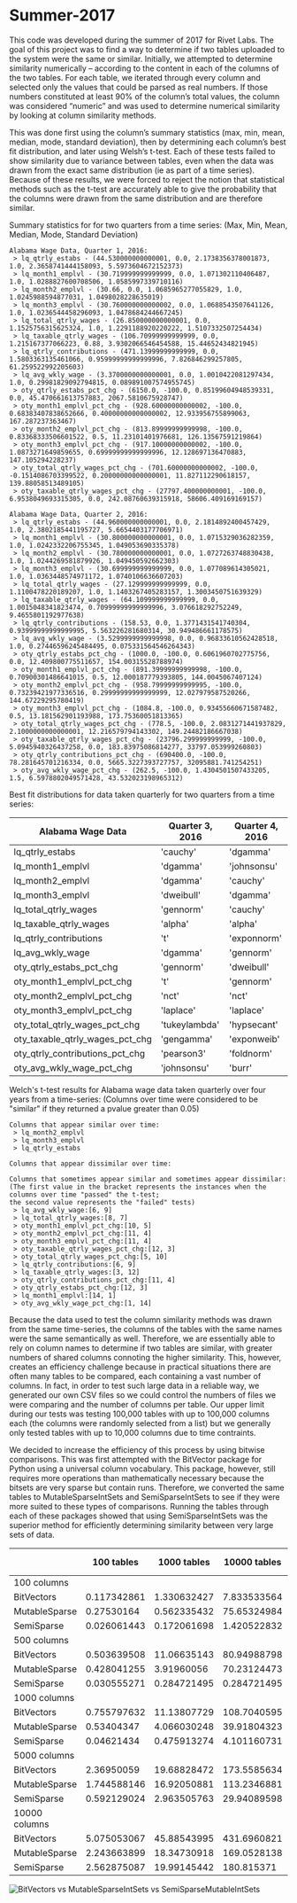 # Summer-2017

This code was developed during the summer of 2017 for Rivet Labs. The goal of this project was to find a way to determine if two tables uploaded to the system were the same or similar. Initially, we attempted to determine similarity numerically – according to the content in each of the columns of the two tables. For each table, we iterated through every column and selected only the values that could be parsed as real numbers. If those numbers constituted at least 90% of the column’s total values, the column was considered “numeric” and was used to determine numerical similarity by looking at column similarity methods. 

This was done first using the column’s summary statistics (max, min, mean, median, mode, standard deviation), then by determining each column’s best fit distribution, and later using Welsh’s t-test. Each of these tests failed to show similarity due to variance between tables, even when the data was drawn from the exact same distribution (ie as part of a time series). Because of these results, we were forced to reject the notion that statistical methods such as the t-test are accurately able to give the probability that the columns were drawn from the same distribution and are therefore similar. 

Summary statistics for for two quarters from a time series:
(Max, Min, Mean, Median, Mode, Standard Deviation)

    Alabama Wage Data, Quarter 1, 2016: 
     > lq_qtrly_estabs - (44.530000000000001, 0.0, 2.1738356378001873, 1.0, 2.3658741444158093, 5.5973604672152373)
     > lq_month1_emplvl - (30.719999999999999, 0.0, 1.071302110406487, 1.0, 1.0288827600708506, 1.0585997339710116)
     > lq_month2_emplvl - (30.66, 0.0, 1.0685965277055829, 1.0, 1.0245988594877031, 1.0498028228635019)
     > lq_month3_emplvl - (30.760000000000002, 0.0, 1.0688543507641126, 1.0, 1.0236544458296093, 1.0478684244667245)
     > lq_total_qtrly_wages - (26.850000000000001, 0.0, 1.1525756315625324, 1.0, 1.2291188920220222, 1.5107332507254434)
     > lq_taxable_qtrly_wages - (106.70999999999999, 0.0, 1.215167377066223, 0.88, 3.9302066546454588, 15.44652434821945)
     > lq_qtrly_contributions - (471.13999999999999, 0.0, 1.5803363135461066, 0.95999999999999996, 7.826846299257805, 61.259522992205603)
     > lq_avg_wkly_wage - (3.3700000000000001, 0.0, 1.0010422081297434, 1.0, 0.29981829092794815, 0.089891007574955745)
     > oty_qtrly_estabs_pct_chg - (6150.0, -100.0, 0.85199604948539331, 0.0, 45.470661613757883, 2067.5810675928747)
     > oty_month1_emplvl_pct_chg - (928.60000000000002, -100.0, 0.68383407838652666, 0.40000000000000002, 12.933956755899063, 167.287237363467)
     > oty_month2_emplvl_pct_chg - (813.89999999999998, -100.0, 0.83368333506601522, 0.5, 11.23101401976681, 126.13567591219864)
     > oty_month3_emplvl_pct_chg - (917.10000000000002, -100.0, 1.0873271649859655, 0.69999999999999996, 12.128697136470883, 147.105294228237)
     > oty_total_qtrly_wages_pct_chg - (701.60000000000002, -100.0, -0.1514086703399522, 0.20000000000000001, 11.827112290618157, 139.88058513489105)
     > oty_taxable_qtrly_wages_pct_chg - (27797.400000000001, -100.0, 6.9538049693315305, 0.0, 242.08760639315918, 58606.409169169157)

    Alabama Wage Data, Quarter 2, 2016: 
     > lq_qtrly_estabs - (44.960000000000001, 0.0, 2.1814892400457429, 1.0, 2.3802185441195727, 5.6654403177706971)
     > lq_month1_emplvl - (30.800000000000001, 0.0, 1.0715329036282359, 1.0, 1.0242332206755345, 1.049053690335378)
     > lq_month2_emplvl - (30.780000000000001, 0.0, 1.0727263748830438, 1.0, 1.0244269581879926, 1.049450592662303)
     > lq_month3_emplvl - (30.699999999999999, 0.0, 1.077089614305021, 1.0, 1.0363448574971172, 1.0740106636607203)
     > lq_total_qtrly_wages - (27.129999999999999, 0.0, 1.1100478220189207, 1.0, 1.1403267405283157, 1.3003450751639329)
     > lq_taxable_qtrly_wages - (64.109999999999999, 0.0, 1.0015048341823474, 0.70999999999999996, 3.076618292752249, 9.4655801192977638)
     > lq_qtrly_contributions - (158.53, 0.0, 1.3771431541740304, 0.93999999999999995, 5.563226281680314, 30.949486661178575)
     > lq_avg_wkly_wage - (3.5299999999999998, 0.0, 0.96833610562428518, 1.0, 0.27446596245484495, 0.075331564546264343)
     > oty_qtrly_estabs_pct_chg - (1000.0, -100.0, 0.6061960702775756, 0.0, 12.409800775511657, 154.00315528788974)
     > oty_month1_emplvl_pct_chg - (891.39999999999998, -100.0, 0.70900301486641015, 0.5, 12.000187779393805, 144.0045067407124)
     > oty_month2_emplvl_pct_chg - (958.79999999999995, -100.0, 0.73239421977336516, 0.29999999999999999, 12.027979587520266, 144.67229295780419)
     > oty_month3_emplvl_pct_chg - (1084.8, -100.0, 0.93455660671587482, 0.5, 13.181562901193988, 173.75360051813365)
     > oty_total_qtrly_wages_pct_chg - (778.5, -100.0, 2.0831271441937829, 2.1000000000000001, 12.216579794143302, 149.24482186667038)
     > oty_taxable_qtrly_wages_pct_chg - (23796.299999999999, -100.0, 5.0945940326437258, 0.0, 183.83975086814277, 33797.053999260803)
     > oty_qtrly_contributions_pct_chg - (690400.0, -100.0, 78.281645701216334, 0.0, 5665.3227393727757, 32095881.741254251)
     > oty_avg_wkly_wage_pct_chg - (262.5, -100.0, 1.4304501507433205, 1.5, 6.5978802049571428, 43.532023198965312)

Best fit distributions for data taken quarterly for two quarters from a time series:

  |Alabama Wage Data|Quarter 3, 2016|Quarter 4, 2016|
  | ------------- | ------------- | -----------|
  |lq_qtrly_estabs	|'cauchy'	|'dgamma'|
  |lq_month1_emplvl	|'dgamma'	 |'johnsonsu'|
  |lq_month2_emplvl	|'dgamma'	|'cauchy'|
  |lq_month3_emplvl	|'dweibull'	|'dgamma'|
  |lq_total_qtrly_wages	|'gennorm'	|'cauchy'|
  |lq_taxable_qtrly_wages	|'alpha'	|'alpha'|
  |lq_qtrly_contributions	|'t'	|'exponnorm'|
  |lq_avg_wkly_wage	|'dgamma'	|'gennorm'|
  |oty_qtrly_estabs_pct_chg	|'gennorm'	|'dweibull'|
  |oty_month1_emplvl_pct_chg	|'t'|	'gennorm'|
  |oty_month2_emplvl_pct_chg	|'nct'	|'nct'|
  |oty_month3_emplvl_pct_chg	|'laplace'	|'laplace'|
  |oty_total_qtrly_wages_pct_chg	|'tukeylambda'	|'hypsecant'|
  |oty_taxable_qtrly_wages_pct_chg	|'gengamma'	|'exponweib'|
  |oty_qtrly_contributions_pct_chg	|'pearson3'	|'foldnorm'|
  |oty_avg_wkly_wage_pct_chg	|'johnsonsu'	|'burr'|


Welch's t-test results for Alabama wage data taken quarterly over four years from a time-series:
(Columns over time were considered to be "similar" if they returned a pvalue greater than 0.05) 

    Columns that appear similar over time:
     > lq_month2_emplvl
     > lq_month3_emplvl
     > lq_qtrly_estabs

    Columns that appear dissimilar over time:
    
    Columns that sometimes appear similar and sometimes appear dissimilar: 
    (The first value in the bracket represents the instances when the columns over time "passed" the t-test;
    the second value represents the "failed" tests)
     > lq_avg_wkly_wage:[6, 9]
     > lq_total_qtrly_wages:[8, 7]
     > oty_month1_emplvl_pct_chg:[10, 5]
     > oty_month2_emplvl_pct_chg:[11, 4]
     > oty_month3_emplvl_pct_chg:[11, 4]
     > oty_taxable_qtrly_wages_pct_chg:[12, 3]
     > oty_total_qtrly_wages_pct_chg:[5, 10]
     > lq_qtrly_contributions:[6, 9]
     > lq_taxable_qtrly_wages:[3, 12]
     > oty_qtrly_contributions_pct_chg:[11, 4]
     > oty_qtrly_estabs_pct_chg:[12, 3]
     > lq_month1_emplvl:[14, 1]
     > oty_avg_wkly_wage_pct_chg:[1, 14]


Because the data used to test the column similarity methods was drawn from the same time-series, the columns of the tables with the same names were the same semantically as well. Therefore, we are essentially able to rely on column names to determine if two tables are similar, with greater numbers of shared columns connoting the higher similarity. This, however, creates an efficiency challenge because in practical situations there are often many tables to be compared, each containing a vast number of columns. In fact, in order to test such large data in a reliable way, we generated our own CSV files so we could control the numbers of files we were comparing and the number of columns per table. Our upper limit during our tests was testing 100,000 tables with up to 100,000 columns each (the columns were randomly selected from a list) but we generally only tested tables with up to 10,000 columns due to time contraints. 

We decided to increase the efficiency of this process by using bitwise comparisons. This was first attempted with the BitVector package for Python using a universal column vocabulary. This package, however, still requires more operations than mathematically necessary because the bitsets are very sparse but contain runs. Therefore, we converted the same tables to MutableSparseIntSets and SemiSparseIntSets to see if they were more suited to these types of comparisons. Running the tables through each of these packages showed that using SemiSparseIntSets was the superior method for efficiently determining similarity between very large sets of data.

|	 |100 tables	|1000 tables	|10000 tables	|25000 tables	|50000 tables	|75000 tables	|100000 tables|
|---|---|---|---|---|---|---|---|
|100 columns|  |  |  |  |  |  |  |							
|BitVectors	|0.117342861	|1.330632427	|7.833533564	|18.79500713	|160.138788	|211.4978684	|255.0115816|
|MutableSparse	|0.27530164	|0.562335432	|75.65324984	|128.526734	|193.9695324	|100.6847252	|131.9256592|
|SemiSparse	|0.026061443	|0.172061698	|1.420522832	|3.501075161	|7.527625295	|10.84277683	|14.7325597|	
|500 columns|  |  |  |  |  |  |  |							
|BitVectors	|0.503639508	|11.06635143	|80.94988798	|171.869837	|292.4827158	|309.1632609	|460.2269579|
|MutableSparse	|0.428041255	|3.91960056	|70.23124473	|154.1113304	|158.9049406	|177.84524	|198.3105901|
|SemiSparse	|0.030555271	|0.284721495	|0.284721495	|6.176032069	|12.4457266	|18.40387019	|24.7249516|
|1000 columns|  |  |  |  |  |  |  |							
|BitVectors	|0.755797632	|11.13807729	|108.7040595	|176.1630223	|363.6930041	|498.522717	|486.6650112|
|MutableSparse	|0.53404347	|4.066030248	|39.91804323	|105.8073022	|129.4894868	|181.4601254	|180.1262393|
|SemiSparse	|0.04621434	|0.475913274	|4.101160731	|9.258089584	|19.65058712	|28.60314256	|42.41706525|
|5000 columns|  |  |  |  |  |  |  |							
|BitVectors	|2.36950059	|19.68828472	|173.5585634	|422.4184266	|836.6417741	|1246.242342	|1664.412147|
|MutableSparse	|1.744588146	|16.92050881	|113.2346881	|201.5243091	|355.5350035	|467.9677709	|840.2451703|
|SemiSparse	|0.592129024	|2.963505763	|29.94089598	|73.13437793	|138.9306445	|209.4756217	|280.8542945|
|10000 columns|  |  |  |  |  |  |  |							
|BitVectors	|5.075053067	|45.88543995	|431.6960821	|976.0051405	|1926.867358	|2799.844562	|3885.38318|
|MutableSparse	|2.243663899	|18.34730918	|169.0528138	|385.4876877	|729.5381877	|1268.196914	|2779.936492|
|SemiSparse	|2.562875087	|19.99145442	|180.815371	|359.69897	|596.4114277	|490.1489115	|482.0160861|

![BitVectors vs MutableSparseIntSets vs SemiSparseMutableIntSets](https://github.com/bjbroder/Summer-2017/blob/master/bv%20vs%20msis.jpg "BitVectors vs MutableSparseIntSets vs SemiSparseMutableIntSets") 
